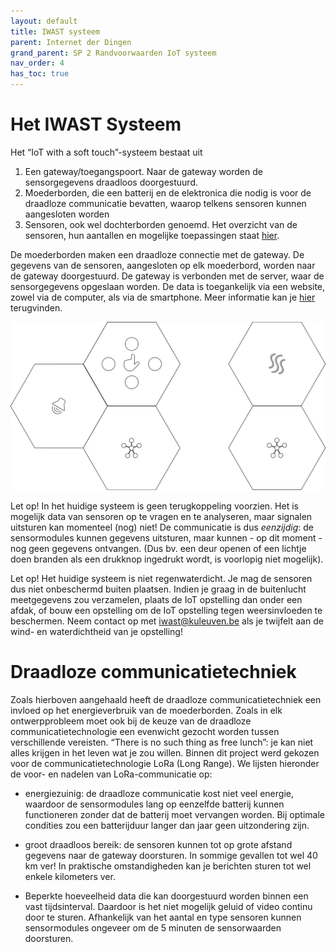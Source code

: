 ```yaml
---
layout: default
title: IWAST systeem
parent: Internet der Dingen
grand_parent: SP 2 Randvoorwaarden IoT systeem
nav_order: 4
has_toc: true
---
```

# Het IWAST Systeem
Het “IoT with a soft touch”-systeem bestaat uit
1. Een gateway/toegangspoort. Naar de gateway worden de sensorgegevens draadloos doorgestuurd.
2. Moederborden, die een batterij en de elektronica die nodig is voor de draadloze communicatie bevatten, waarop telkens sensoren kunnen aangesloten worden
3. Sensoren, ook wel dochterborden genoemd. Het overzicht van de sensoren, hun aantallen en mogelijke toepassingen staat [hier](./SP2/sensors/sensors.html).

De moederborden maken een draadloze connectie met de gateway. 
De gegevens van de sensoren, aangesloten op elk moederbord, worden naar de gateway doorgestuurd. 
De gateway is verbonden met de server, waar de sensorgegevens opgeslaan worden. 
De data is toegankelijk via een website, zowel via de computer, als via de smartphone. Meer informatie kan je [hier](./Platform) terugvinden.

![](../../assets/images/setup.svg)

Let op! In het huidige systeem is geen terugkoppeling voorzien. 
Het is mogelijk data van sensoren op te vragen en te analyseren, maar signalen uitsturen kan momenteel (nog) niet! 
De communicatie is dus _eenzijdig_: de sensormodules kunnen gegevens uitsturen, maar kunnen - op dit moment - nog geen gegevens ontvangen. 
(Dus bv. een deur openen of een lichtje doen branden als een drukknop ingedrukt wordt, is voorlopig niet mogelijk).

Let op! Het huidige systeem is niet regenwaterdicht. Je mag de sensoren dus niet onbeschermd buiten plaatsen. Indien je graag in de buitenlucht meetgegevens zou verzamelen, plaats de IoT 
opstelling dan onder een afdak, of bouw een opstelling om de IoT opstelling tegen weersinvloeden te beschermen. Neem contact op met iwast@kuleuven.be als je twijfelt aan de wind- en 
waterdichtheid van je opstelling!

# Draadloze communicatietechniek
Zoals hierboven aangehaald heeft de draadloze communicatietechniek een invloed op het energieverbruik van de moederborden. Zoals in elk ontwerpprobleem moet ook bij de keuze van de draadloze communicatietechnologie een evenwicht gezocht worden tussen verschillende vereisten. “There is no such thing as free lunch”: je kan niet alles krijgen in het leven wat je zou willen. Binnen dit project werd gekozen voor de communicatietechnologie LoRa (Long Range). 
We lijsten hieronder de voor- en nadelen van LoRa-communicatie op:
- <i class="fas fa-plus"></i> energiezuinig: de draadloze communicatie kost niet veel energie, waardoor de sensormodules lang op eenzelfde batterij kunnen functioneren zonder dat de batterij moet vervangen worden. Bij optimale condities zou een batterijduur langer dan jaar geen uitzondering zijn.
+ <i class="fas fa-plus"></i> groot draadloos bereik: de sensoren kunnen tot op grote afstand gegevens naar de gateway doorsturen. In sommige gevallen tot wel 40 km ver! In praktische omstandigheden kan je berichten sturen tot wel enkele kilometers ver.
- <i class="fas fa-minus"></i> Beperkte hoeveelheid data die kan doorgestuurd worden binnen een vast tijdsinterval. Daardoor is het niet mogelijk geluid of video continu door te sturen. Afhankelijk van het aantal en type sensoren kunnen sensormodules ongeveer om de 5 minuten de sensorwaarden doorsturen.






